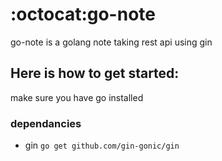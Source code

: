 # :octocat:go-note
go-note is a golang note taking rest api using gin

## Here is how to get started:

make sure you have go installed
### dependancies

- gin  `go get github.com/gin-gonic/gin`
